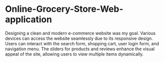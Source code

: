 # Online-Grocery-Store-Web-application
Designing a clean and modern e-commerce website was my goal. Various devices can access the website seamlessly due to its responsive design. Users can interact with the search form, shopping cart, user login form, and navigation menu. The sliders for products and reviews enhance the visual appeal of the site, allowing users to view multiple items dynamically. 
